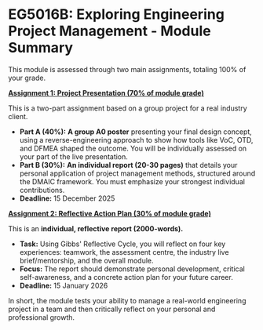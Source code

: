# **EG5016B: Exploring Engineering Project Management - Module Summary**

This module is assessed through two main assignments, totaling 100% of your grade.

[**Assignment 1: Project Presentation (70% of module grade)**](referance%20docuemnts/Assignment%201%20EG5016B_canvas-1.pdf)

This is a two-part assignment based on a group project for a real industry client.
*   **Part A (40%):** **A group A0 poster** presenting your final design concept, using a reverse-engineering approach to show how tools like VoC, OTD, and DFMEA shaped the outcome. You will be individually assessed on your part of the live presentation.
*   **Part B (30%):** **An individual report (20-30 pages)** that details your personal application of project management methods, structured around the DMAIC framework. You must emphasize your strongest individual contributions.
*   **Deadline:** 15 December 2025

[**Assignment 2: Reflective Action Plan (30% of module grade)**](referance%20docuemnts/Assignment%202%20EG5016B_canvas.pdf)

This is an **individual, reflective report (2000-words).**
*   **Task:** Using Gibbs' Reflective Cycle, you will reflect on four key experiences: teamwork, the assessment centre, the industry live brief/mentorship, and the overall module.
*   **Focus:** The report should demonstrate personal development, critical self-awareness, and a concrete action plan for your future career.
*   **Deadline:** 15 January 2026

In short, the module tests your ability to manage a real-world engineering project in a team and then critically reflect on your personal and professional growth.

